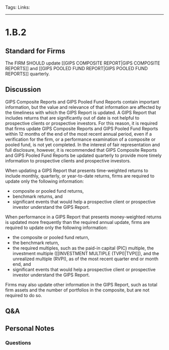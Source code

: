 Tags:
Links: 
___
# 1.B.2
## Standard for Firms
The FIRM SHOULD update [[GIPS COMPOSITE REPORT|GIPS COMPOSITE REPORTS]] and [[GIPS POOLED FUND REPORT|GIPS POOLED FUND REPORTS]] quarterly.
## Discussion
GIPS Composite Reports and GIPS Pooled Fund Reports contain important information, but the value and relevance of that information are affected by the timeliness with which the GIPS Report is updated. A GIPS Report that includes returns that are significantly out of date is not helpful to prospective clients or prospective investors. For this reason, it is required that firms update GIPS Composite Reports and GIPS Pooled Fund Reports within 12 months of the end of the most recent annual period, even if a verification for the firm, or a performance examination of a composite or pooled fund, is not yet completed. In the interest of fair representation and full disclosure, however, it is recommended that GIPS Composite Reports and GIPS Pooled Fund Reports be updated quarterly to provide more timely information to prospective clients and prospective investors.

When updating a GIPS Report that presents time-weighted returns to include monthly, quarterly, or year-to-date returns, firms are required to update only the following information:
- composite or pooled fund returns,
- benchmark returns, and
- significant events that would help a prospective client or prospective investor understand the GIPS Report.

When performance in a GIPS Report that presents money-weighted returns is updated more frequently than the required annual update, firms are required to update only the following information:
- the composite or pooled fund return,
- the benchmark return,
- the required multiples, such as the paid-in capital (PIC) multiple, the investment multiple ([[INVESTMENT MULTIPLE (TVPI)|TVPI]]), and the unrealized multiple (RVPI), as of the most recent quarter end or month end, and
- significant events that would help a prospective client or prospective investor understand the GIPS Report.

Firms may also update other information in the GIPS Report, such as total firm assets and the number of portfolios in the composite, but are not required to do so.
## Q&A

## Personal Notes

### Questions